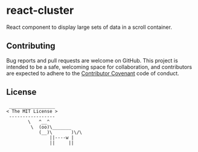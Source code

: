 # react-cluster

React component to display large sets of data in a scroll container.

## Contributing

Bug reports and pull requests are welcome on GitHub. This project is intended to be a
safe, welcoming space for collaboration, and contributors are expected to adhere
to the [Contributor Covenant](http://contributor-covenant.org/) code of conduct.

## License

```
 _________________
< The MIT License >
 -----------------
        \   ^__^
         \  (oo)\_______
            (__)\       )\/\
                ||----w |
                ||     ||
```
